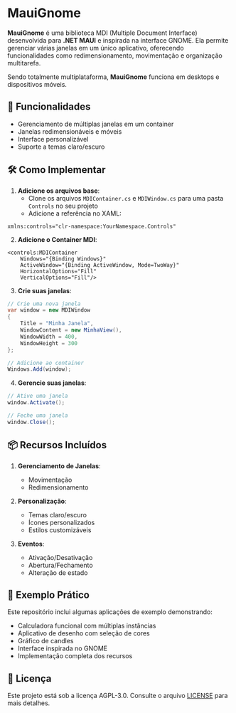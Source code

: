 # MauiGnome

**MauiGnome** é uma biblioteca MDI (Multiple Document Interface) desenvolvida para **.NET MAUI** e inspirada na interface GNOME. Ela permite gerenciar várias janelas em um único aplicativo, oferecendo funcionalidades como redimensionamento, movimentação e organização multitarefa. 

Sendo totalmente multiplataforma, **MauiGnome** funciona em desktops e dispositivos móveis.

## 🚀 Funcionalidades
- Gerenciamento de múltiplas janelas em um container
- Janelas redimensionáveis e móveis
- Interface personalizável
- Suporte a temas claro/escuro

## 🛠️ Como Implementar

1. **Adicione os arquivos base**:
   * Clone os arquivos `MDIContainer.cs` e `MDIWindow.cs` para uma pasta `Controls` no seu projeto
   * Adicione a referência no XAML:
```xaml
xmlns:controls="clr-namespace:YourNamespace.Controls"
```

2. **Adicione o Container MDI**:
```xaml
<controls:MDIContainer 
    Windows="{Binding Windows}"
    ActiveWindow="{Binding ActiveWindow, Mode=TwoWay}" 
    HorizontalOptions="Fill" 
    VerticalOptions="Fill"/>
```

3. **Crie suas janelas**:
```csharp
// Crie uma nova janela
var window = new MDIWindow
{
    Title = "Minha Janela",
    WindowContent = new MinhaView(),
    WindowWidth = 400,
    WindowHeight = 300
};

// Adicione ao container
Windows.Add(window);
```

4. **Gerencie suas janelas**:
```csharp
// Ative uma janela
window.Activate();

// Feche uma janela
window.Close();
```

## 📦 Recursos Incluídos

1. **Gerenciamento de Janelas**:
   - Movimentação
   - Redimensionamento

2. **Personalização**:
   - Temas claro/escuro
   - Ícones personalizados
   - Estilos customizáveis

3. **Eventos**:
   - Ativação/Desativação
   - Abertura/Fechamento
   - Alteração de estado

## 🧪 Exemplo Prático

Este repositório inclui algumas aplicações de exemplo demonstrando:
- Calculadora funcional com múltiplas instâncias
- Aplicativo de desenho com seleção de cores
- Gráfico de candles
- Interface inspirada no GNOME
- Implementação completa dos recursos

## 📜 Licença

Este projeto está sob a licença AGPL-3.0. Consulte o arquivo [LICENSE](https://github.com/fpedrolucas95/MauiGnome/blob/master/LICENSE.md) para mais detalhes.

